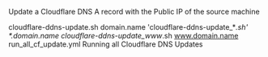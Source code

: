 Update a Cloudflare DNS A record with the Public IP of the source machine

cloudflare-ddns-update.sh          domain.name
'cloudflare-ddns-update_*_.sh'     *.domain.name
cloudflare-ddns-update_www_.sh     www.domain.name
run_all_cf_update.yml              Running all Cloudflare DNS Updates
